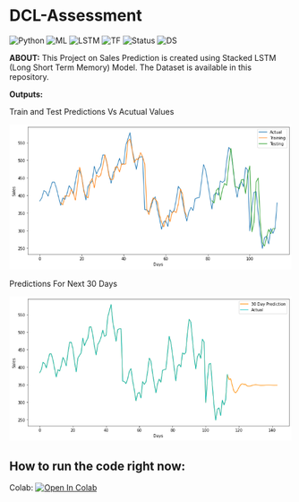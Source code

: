# DCL-Assessment

![Python](https://img.shields.io/badge/Python-3.x-red) ![ML](https://img.shields.io/badge/Machine-Learning-blue) ![LSTM](https://img.shields.io/badge/Model-LSTM-lightgrey) ![TF](https://img.shields.io/badge/TensorFlow-2.x-orange) ![Status](https://img.shields.io/badge/Status-Completed-success) ![DS](https://img.shields.io/badge/Data-Science-ff69b4)

**ABOUT:** This Project on Sales Prediction is created using Stacked LSTM (Long Short Term Memory) Model. The Dataset is available in this repository.


**Outputs:**

 Train and Test Predictions Vs Acutual Values

![alt text](https://github.com/i1idan/DCL-Assessment/blob/main/images/ss1.png)


 Predictions For Next 30 Days

![alt text](https://github.com/i1idan/DCL-Assessment/blob/main/images/ss2.png)




## How to run the code right now:

Colab:
[![Open In Colab](https://colab.research.google.com/assets/colab-badge.svg)](https://colab.research.google.com/github/i1idan/DCL-Assessment/blob/main/DCL_Assessment.ipynb)
